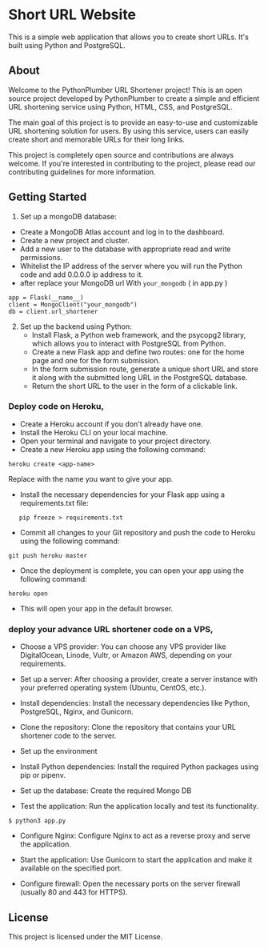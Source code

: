 # Short URL Website

This is a simple web application that allows you to create short URLs. It's built using Python and PostgreSQL.

## About

Welcome to the PythonPlumber URL Shortener project! This is an open source project developed by PythonPlumber to create a simple and efficient URL shortening service using Python, HTML, CSS, and PostgreSQL.

The main goal of this project is to provide an easy-to-use and customizable URL shortening solution for users. By using this service, users can easily create short and memorable URLs for their long links.

This project is completely open source and contributions are always welcome. If you're interested in contributing to the project, please read our contributing guidelines for more information.

## Getting Started

1. Set up a mongoDB database:
- Create a MongoDB Atlas account and log in to the dashboard.
- Create a new project and cluster.
- Add a new user to the database with appropriate read and write permissions.
- Whitelist the IP address of the server where you will run the Python code and add 0.0.0.0 ip address to it.
- after replace your MongoDB url With `your_mongodb` ( in app.py )
```
app = Flask(__name__)
client = MongoClient("your_mongodb")
db = client.url_shortener
```
2. Set up the backend using Python:
   - Install Flask, a Python web framework, and the psycopg2 library, which allows you to interact with PostgreSQL from Python.
   - Create a new Flask app and define two routes: one for the home page and one for the form submission.
   - In the form submission route, generate a unique short URL and store it along with the submitted long URL in the PostgreSQL database.
   - Return the short URL to the user in the form of a clickable link.


### Deploy code on Heroku,

- Create a Heroku account if you don't already have one.
- Install the Heroku CLI on your local machine.
- Open your terminal and navigate to your project directory.
- Create a new Heroku app using the following command:
```
heroku create <app-name>
```
Replace <app-name> with the name you want to give your app.

- Install the necessary dependencies for your Flask app using a requirements.txt file:
   
```
   pip freeze > requirements.txt
```

- Commit all changes to your Git repository and push the code to Heroku using the following command:
```
git push heroku master
```
 
- Once the deployment is complete, you can open your app using the following command:
```
heroku open
```

- This will open your app in the default browser.
   
   
   
### deploy your advance URL shortener code on a VPS,
   
 -  Choose a VPS provider: You can choose any VPS provider like DigitalOcean, Linode, Vultr, or Amazon AWS, depending on your requirements.

 -  Set up a server: After choosing a provider, create a server instance with your preferred operating system (Ubuntu, CentOS, etc.).

 -  Install dependencies: Install the necessary dependencies like Python, PostgreSQL, Nginx, and Gunicorn.

 -  Clone the repository: Clone the repository that contains your URL shortener code to the server.

 -  Set up the environment

 -  Install Python dependencies: Install the required Python packages using pip or pipenv.

 -  Set up the database: Create the required Mongo DB

 -  Test the application: Run the application locally and test its functionality.
```
$ python3 app.py
```
 -  Configure Nginx: Configure Nginx to act as a reverse proxy and serve the application.

 -  Start the application: Use Gunicorn to start the application and make it available on the specified port.

 -  Configure firewall: Open the necessary ports on the server firewall (usually 80 and 443 for HTTPS).
   

## License

This project is licensed under the MIT License.

